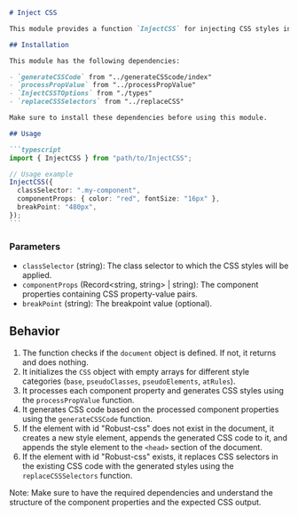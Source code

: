````markdown
# Inject CSS

This module provides a function `InjectCSS` for injecting CSS styles into the document based on component properties.

## Installation

This module has the following dependencies:

- `generateCSSCode` from "../generateCSScode/index"
- `processPropValue` from "../processPropValue"
- `InjectCSSTOptions` from "./types"
- `replaceCSSSelectors` from "../replaceCSS"

Make sure to install these dependencies before using this module.

## Usage

```typescript
import { InjectCSS } from "path/to/InjectCSS";

// Usage example
InjectCSS({
  classSelector: ".my-component",
  componentProps: { color: "red", fontSize: "16px" },
  breakPoint: "480px",
});
```
````

### Parameters

- `classSelector` (string): The class selector to which the CSS styles will be applied.
- `componentProps` (Record<string, string> | string): The component properties containing CSS property-value pairs.
- `breakPoint` (string): The breakpoint value (optional).

## Behavior

1. The function checks if the `document` object is defined. If not, it returns and does nothing.
2. It initializes the `CSS` object with empty arrays for different style categories (`base`, `pseudoClasses`, `pseudoElements`, `atRules`).
3. It processes each component property and generates CSS styles using the `processPropValue` function.
4. It generates CSS code based on the processed component properties using the `generateCSSCode` function.
5. If the element with id "Robust-css" does not exist in the document, it creates a new style element, appends the generated CSS code to it, and appends the style element to the `<head>` section of the document.
6. If the element with id "Robust-css" exists, it replaces CSS selectors in the existing CSS code with the generated styles using the `replaceCSSSelectors` function.

Note: Make sure to have the required dependencies and understand the structure of the component properties and the expected CSS output.
